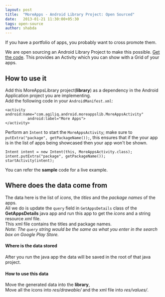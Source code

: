 ```yaml
---
layout: post
title:  "MoreApps - Android Library Project: Open Sourced"
date:   2013-01-21 11:30:00+05:30
tags: open-source
author: shabda
---
```

If you have a portfolio of apps, you probably want to cross promote them. 

We are open sourcing an Android Library Project to make this possible. [Get the code](https://github.com/agiliq/MoreApps). This provides an Activity which you can show with a Grid of your apps.

How to use it
-------------
Add this MoreAppsLibrary project(<b>library</b>) as a dependency in the Android Application project you are implementing.  
Add the following code in your `AndroidManifest.xml`:

    <activity android:name="com.agiliq.android.moreappslib.MoreAppsActivity"
              android:label="More Apps">
    </activity>
    
Perform an `Intent` to start the `MoreAppsActivity`; make sure to `putExtra("package", getPackageName());`, this ensures that if the your app is in the list of apps being showcased then your app won't be shown.

    Intent intent = new Intent(this, MoreAppsActivity.class);
    intent.putExtra("package", getPackageName());
    startActivity(intent);

You can refer the **sample** code for a live example.

Where does the data come from
-----------------------------
The data here is the list of *icons*, the *titles* and the *package names* of the apps.  
All we do is update the `query` field in `GetAppsDetails` class of the **GetAppsDetails** java app and run this app to get the *icons* and a string resource *xml* file.  
This xml file contains the titles and package names.  
*Note: The `query` string would be the same as what you enter in the search box on Google Play Store.*

#### Where is the data stored
After you run the java app the data will be saved in the root of that java project.

#### How to use this data
Move the generated data into the **library**,  
Move all the icons into *res/drawable/* and the xml file into *res/values/*.




